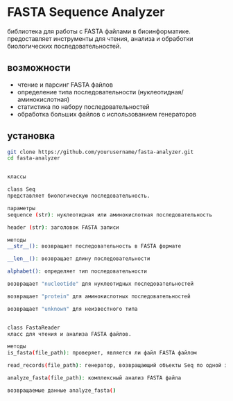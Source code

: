 # FASTA Sequence Analyzer

библиотека для работы с FASTA файлами в биоинформатике. предоставляет инструменты для чтения, анализа и обработки биологических последовательностей.

## возможности

- чтение и парсинг FASTA файлов
- определение типа последовательности (нуклеотидная/аминокислотная)
- статистика по набору последовательностей
- обработка больших файлов с использованием генераторов

## установка

```bash
git clone https://github.com/yourusername/fasta-analyzer.git
cd fasta-analyzer


классы

class Seq
представляет биологическую последовательность.

параметры
sequence (str): нуклеотидная или аминокислотная последовательность

header (str): заголовок FASTA записи

методы
__str__(): возвращает последовательность в FASTA формате

__len__(): возвращает длину последовательности

alphabet(): определяет тип последовательности

возвращает "nucleotide" для нуклеотидных последовательностей

возвращает "protein" для аминокислотных последовательностей

возвращает "unknown" для неизвестного типа


class FastaReader
класс для чтения и анализа FASTA файлов.

методы
is_fasta(file_path): проверяет, является ли файл FASTA файлом

read_records(file_path): генератор, возвращающий объекты Seq по одной записи

analyze_fasta(file_path): комплексный анализ FASTA файла

возвращаемые данные analyze_fasta()